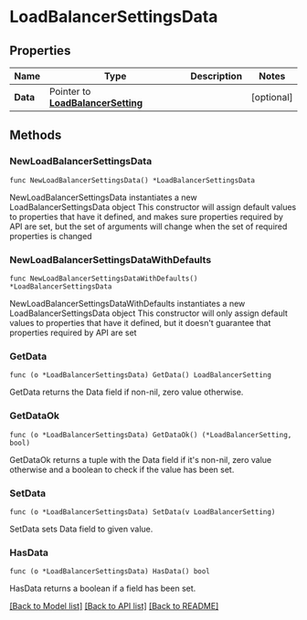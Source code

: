 # LoadBalancerSettingsData

## Properties

Name | Type | Description | Notes
------------ | ------------- | ------------- | -------------
**Data** | Pointer to [**LoadBalancerSetting**](LoadBalancerSetting.md) |  | [optional] 

## Methods

### NewLoadBalancerSettingsData

`func NewLoadBalancerSettingsData() *LoadBalancerSettingsData`

NewLoadBalancerSettingsData instantiates a new LoadBalancerSettingsData object
This constructor will assign default values to properties that have it defined,
and makes sure properties required by API are set, but the set of arguments
will change when the set of required properties is changed

### NewLoadBalancerSettingsDataWithDefaults

`func NewLoadBalancerSettingsDataWithDefaults() *LoadBalancerSettingsData`

NewLoadBalancerSettingsDataWithDefaults instantiates a new LoadBalancerSettingsData object
This constructor will only assign default values to properties that have it defined,
but it doesn't guarantee that properties required by API are set

### GetData

`func (o *LoadBalancerSettingsData) GetData() LoadBalancerSetting`

GetData returns the Data field if non-nil, zero value otherwise.

### GetDataOk

`func (o *LoadBalancerSettingsData) GetDataOk() (*LoadBalancerSetting, bool)`

GetDataOk returns a tuple with the Data field if it's non-nil, zero value otherwise
and a boolean to check if the value has been set.

### SetData

`func (o *LoadBalancerSettingsData) SetData(v LoadBalancerSetting)`

SetData sets Data field to given value.

### HasData

`func (o *LoadBalancerSettingsData) HasData() bool`

HasData returns a boolean if a field has been set.


[[Back to Model list]](HOW-TO.md#documentation-for-models) [[Back to API list]](HOW-TO.md#documentation-for-api-endpoints) [[Back to README]](HOW-TO.md)


